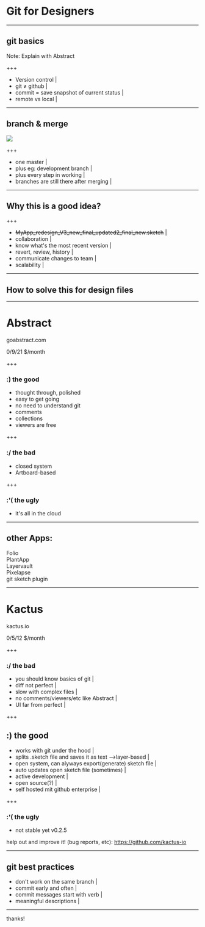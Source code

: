 # Git for Designers

---

## git basics 

Note:
Explain with Abstract

+++

- Version control |
- git ≠ github |
- commit = save snapshot of current status |
- remote vs local |

---

## branch & merge
![](http://palo-it.com/wp-content/uploads/Feature-Branch.png)

+++

- one master |
- plus eg: development branch |
- plus every step in working |
- branches are still there after merging |

---

## Why this is a good idea?

+++

- ~~MyApp_redesign_V3_new_final_updated2_final_new.sketch~~ |
- collaboration |
- know what's the most recent version |
- revert, review, history |
- communicate changes to team |
- scalability |

---

## How to solve this for design files

---

# Abstract
goabstract.com 

0/9/21 $/month 

+++

### :) the good
- thought through, polished 
- easy to get going
- no need to understand git
- comments
- collections
- viewers are free

+++

###  :/ the bad
- closed system
- Artboard-based

+++

### :'( the ugly
- it's all in the cloud 

---

## other Apps:
Folio  
PlantApp  
Layervault  
Pixelapse  
git sketch plugin

---

# Kactus
kactus.io

0/5/12 $/month

+++

### :/ the bad
- you should know basics of git |
- diff not perfect |
- slow with complex files |
- no comments/viewers/etc like Abstract |
- UI far from perfect |

+++


## :) the good
- works with git under the hood |
- splits .sketch file and saves it as text -->layer-based |
- open system, can alyways export(generate) sketch file  |
- auto updates open sketch file (sometimes) |
- active development |
- open source(?) |
- self hosted mit github enterprise |

+++

### :'( the ugly
- not stable yet v0.2.5 

help out and improve it! (bug reports, etc): https://github.com/kactus-io 

---

## git best practices 
- don't work on the same branch |
- commit early and often |
- commit messages start with verb |
- meaningful descriptions |

---

thanks!

